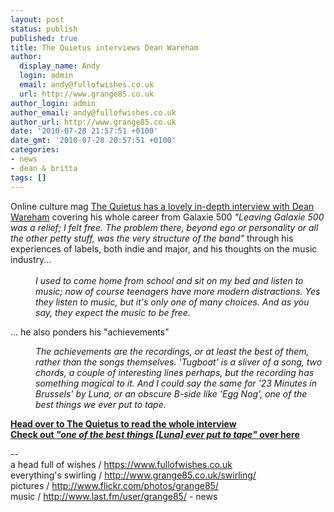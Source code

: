 ```yaml
---
layout: post
status: publish
published: true
title: The Quietus interviews Dean Wareham
author:
  display_name: Andy
  login: admin
  email: andy@fullofwishes.co.uk
  url: http://www.grange85.co.uk
author_login: admin
author_email: andy@fullofwishes.co.uk
author_url: http://www.grange85.co.uk
date: '2010-07-28 21:57:51 +0100'
date_gmt: '2010-07-28 20:57:51 +0100'
categories:
- news
- dean & britta
tags: []
---
```

<div>Online culture mag <a href="http://thequietus.com/articles/04708-galaxie-500-dean-britta-interview">The Quietus has a lovely in-depth interview with Dean Wareham</a> covering his whole career from Galaxie 500 <i>"Leaving Galaxie 500 was a relief; I felt free. The problem there, beyond ego or personality or all the other petty stuff, was the very structure of the band"</i> through his experiences of labels, both indie and major, and his thoughts on the music industry...<br /><i><br /></i>
<div style="margin-left: 40px"><i>I used to come home from school and sit on my bed and listen to music; now of course teenagers have more modern distractions. Yes they listen to music, but it&#039;s only one of many choices. And as you say, they expect the music to be free.</i></div>
<p>... he also ponders his "achievements"
<p />
<div style="margin-left: 40px"><i>The achievements are the recordings, or at least the best of them, rather than the songs themselves. &#039;Tugboat&#039; is a sliver of a song, two chords, a couple of interesting lines perhaps, but the recording has something magical to it. And I could say the same for &#039;23 Minutes in Brussels&#039; by Luna, or an obscure B-side like &#039;Egg Nog&#039;, one of the best things we ever put to tape.<br /></i></div>
<p><b><a href="http://thequietus.com/articles/04708-galaxie-500-dean-britta-interview">Head over to The Quietus to read the whole interview</a></b><br /><b><a href="/2004/12/01/audio-luna-egg-nog/">Check out <i>"one of the best things [Luna] ever put to tape"</i> over here</a></b>
<p /> --  <br />a head full of wishes / <a href="">https://www.fullofwishes.co.uk</a><br />everything&#039;s swirling / <a href="http://www.grange85.co.uk/swirling/">http://www.grange85.co.uk/swirling/</a><br /> pictures / <a href="http://www.flickr.com/photos/grange85/">http://www.flickr.com/photos/grange85/</a><br />music / <a href="http://www.last.fm/user/grange85/">http://www.last.fm/user/grange85/</a>
- news
</p></div>
